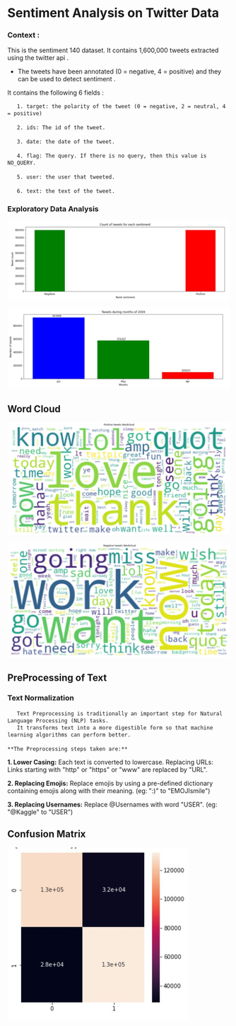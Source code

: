 # Sentiment Analysis on Twitter Data
### Context :

This is the sentiment 140 dataset. It contains 1,600,000 tweets extracted using the twitter api .
* The tweets have been annotated (0 = negative, 4 = positive) and they can be used to detect sentiment .

It contains the following 6 fields :

       1. target: the polarity of the tweet (0 = negative, 2 = neutral, 4 = positive)
       
       2. ids: The id of the tweet.
       
       3. date: the date of the tweet.
       
       4. flag: The query. If there is no query, then this value is NO_QUERY.
       
       5. user: the user that tweeted.
       
       6. text: the text of the tweet.

### Exploratory Data Analysis

![](https://github.com/ShivankUdayawal/Sentiment-Analysis-on-Twitter-Data/blob/main/Data%20Visualization/01.jpg)

![](https://github.com/ShivankUdayawal/Sentiment-Analysis-on-Twitter-Data/blob/main/Data%20Visualization/02.jpg)

## Word Cloud

![](https://github.com/ShivankUdayawal/Sentiment-Analysis-on-Twitter-Data/blob/main/Data%20Visualization/03.jpg)

![](https://github.com/ShivankUdayawal/Sentiment-Analysis-on-Twitter-Data/blob/main/Data%20Visualization/04.jpg)

## PreProcessing of Text

### Text Normalization

       Text Preprocessing is traditionally an important step for Natural Language Processing (NLP) tasks. 
       It transforms text into a more digestible form so that machine learning algorithms can perform better.
       
    **The Preprocessing steps taken are:**

   **1. Lower Casing:** Each text is converted to lowercase. Replacing URLs: Links starting with "http" or "https" or "www" are replaced by "URL".
   
   **2. Replacing Emojis:** Replace emojis by using a pre-defined dictionary containing emojis along with their meaning. (eg: ":)" to "EMOJIsmile")

   **3. Replacing Usernames:** Replace @Usernames with word "USER". (eg: "@Kaggle" to "USER")
   
   
## Confusion Matrix

![](https://github.com/ShivankUdayawal/Sentiment-Analysis-on-Twitter-Data/blob/main/Data%20Visualization/05.jpg)
